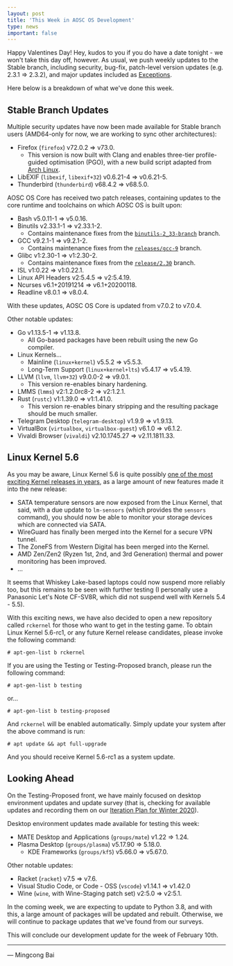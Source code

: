 ```yaml
---
layout: post
title: 'This Week in AOSC OS Development'
type: news
important: false
---
```


Happy Valentines Day! Hey, kudos to you if you do have a date tonight - we won't
take this day off, however. As usual, we push weekly updates to the Stable branch,
including security, bug-fix, patch-level version updates (e.g. 2.3.1 => 2.3.2),
and major updates included as
[Exceptions](https://wiki.aosc.io/developers/aosc-os/cycle-exceptions).

Here below is a breakdown of what we've done this week.

Stable Branch Updates
---------------------

Multiple security updates have now been made available for Stable branch users
(AMD64-only for now, we are working to sync other architectures):

- Firefox (`firefox`) v72.0.2 => v73.0.
    - This version is now built with Clang and enables three-tier profile-guided
      optimisation (PGO), with a new build script adapted from
      [Arch Linux](https://git.archlinux.org/svntogit/packages.git/tree/trunk/PKGBUILD?h=packages/firefox).
- LibEXIF (`libexif`, `libexif+32`) v0.6.21-4 => v0.6.21-5.
- Thunderbird (`thunderbird`) v68.4.2 => v68.5.0.

AOSC OS Core has received two patch releases, containing updates to the core
runtime and toolchains on which AOSC OS is built upon:

- Bash v5.0.11-1 => v5.0.16.
- Binutils v2.33.1-1 => v2.33.1-2.
    - Contains maintenance fixes from the [`binutils-2_33-branch`](https://sourceware.org/git/gitweb.cgi?p=binutils-gdb.git;a=shortlog;h=refs/heads/binutils-2_33-branch) branch.
- GCC v9.2.1-1 => v9.2.1-2.
    - Contains maintenance fixes from the [`releases/gcc-9`](https://github.com/gcc-mirror/gcc/commits/releases/gcc-9) branch.
- Glibc v1:2.30-1 => v1:2.30-2.
    - Contains maintenance fixes from the [`release/2.30`](https://sourceware.org/git/?p=glibc.git;a=shortlog;h=refs/heads/release/2.30/master) branch.
- ISL v1:0.22 => v1:0.22.1.
- Linux API Headers v2:5.4.5 => v2:5.4.19.
- Ncurses v6.1+20191214 => v6.1+20200118.
- Readline v8.0.1 => v8.0.4.

With these updates, AOSC OS Core is updated from v7.0.2 to v7.0.4.

Other notable updates:

- Go v1.13.5-1 => v1.13.8.
    - All Go-based packages have been rebuilt using the new Go compiler.
- Linux Kernels...
    - Mainline (`linux+kernel`) v5.5.2 => v5.5.3.
    - Long-Term Support (`linux+kernel+lts`) v5.4.17 => v5.4.19.
- LLVM (`llvm`, `llvm+32`) v9.0.0-2 => v9.0.1.
    - This version re-enables binary hardening.
- LMMS (`lmms`) v2:1.2.0rc8-2 => v2:1.2.1.
- Rust (`rustc`) v1:1.39.0 => v1:1.41.0.
    - This version re-enables binary stripping and the resulting package
      should be much smaller.
- Telegram Desktop (`telegram-desktop`) v1.9.9 => v1.9.13.
- VirtualBox (`virtualbox`, `virtualbox-guest`) v6.1.0 => v6.1.2.
- Vivaldi Browser (`vivaldi`) v2.10.1745.27 => v2.11.1811.33.

Linux Kernel 5.6
----------------

As you may be aware, Linux Kernel 5.6 is quite possibly
[one of the most exciting Kernel releases in years](https://www.phoronix.com/scan.php?page=article&item=linux-56-features&num=1),
as a large amount of new features made it into the new release:

- SATA temperature sensors are now exposed from the Linux Kernel, that said,
  with a due update to `lm-sensors` (which provides the `sensors` command),
  you should now be able to monitor your storage devices which are connected
  via SATA.
- WireGuard has finally been merged into the Kernel for a secure VPN tunnel.
- The ZoneFS from Western Digital has been merged into the Kernel.
- AMD Zen/Zen2 (Ryzen 1st, 2nd, and 3rd Generation) thermal and power monitoring
  has been improved.
- ...

It seems that Whiskey Lake-based laptops could now suspend more reliably too,
but this remains to be seen with further testing (I personally use a Panasonic
Let's Note CF-SV8R, which did not suspend well with Kernels 5.4 - 5.5).

With this exciting news, we have also decided to open a new repository called
`rckernel` for those who want to get in the testing game. To obtain Linux Kernel
5.6-rc1, or any future Kernel release candidates, please invoke the following
command:

```
# apt-gen-list b rckernel
```

If you are using the Testing or Testing-Proposed branch, please run the
following command:

```
# apt-gen-list b testing
```

or...

```
# apt-gen-list b testing-proposed
```

And `rckernel` will be enabled automatically. Simply update your system after
the above command is run:

```
# apt update && apt full-upgrade
```

And you should receive Kernel 5.6-rc1 as a system update.

Looking Ahead
-------------

On the Testing-Proposed front, we have mainly focused on desktop environment
updates and update survey (that is, checking for available updates and recording
them on our [Iteration Plan for Winter 2020](https://github.com/AOSC-Dev/aosc-os-abbs/issues/2073)).

Desktop environment updates made available for testing this week:

- MATE Desktop and Applications (`groups/mate`) v1.22 => 1.24.
- Plasma Desktop (`groups/plasma`) v5.17.90 => 5.18.0.
    - KDE Frameworks (`groups/kf5`) v5.66.0 => v5.67.0.

Other notable updates:

- Racket (`racket`) v7.5 => v7.6.
- Visual Studio Code, or Code - OSS (`vscode`) v1.14.1 => v1.42.0
- Wine (`wine`, with Wine-Staging patch set) v2:5.0 => v2:5.1.

In the coming week, we are expecting to update to Python 3.8, and with this,
a large amount of packages will be updated and rebuilt. Otherwise, we will
continue to package updates that we've found from our surveys.

This will conclude our development update for the week of February 10th.

---

— Mingcong Bai
